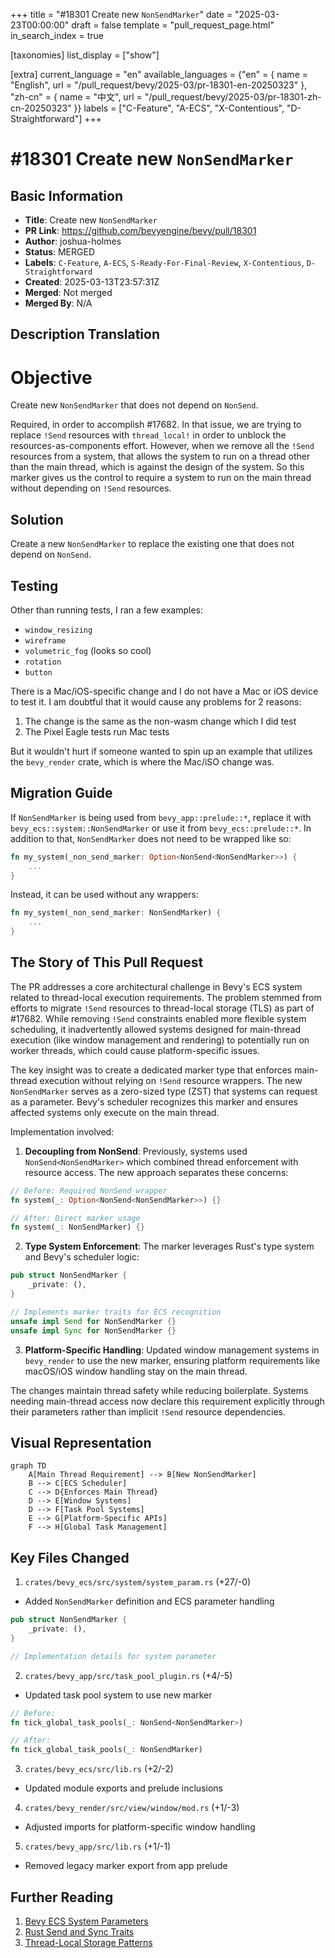 +++
title = "#18301 Create new `NonSendMarker`"
date = "2025-03-23T00:00:00"
draft = false
template = "pull_request_page.html"
in_search_index = true

[taxonomies]
list_display = ["show"]

[extra]
current_language = "en"
available_languages = {"en" = { name = "English", url = "/pull_request/bevy/2025-03/pr-18301-en-20250323" }, "zh-cn" = { name = "中文", url = "/pull_request/bevy/2025-03/pr-18301-zh-cn-20250323" }}
labels = ["C-Feature", "A-ECS", "X-Contentious", "D-Straightforward"]
+++

# #18301 Create new `NonSendMarker`

## Basic Information
- **Title**: Create new `NonSendMarker`
- **PR Link**: https://github.com/bevyengine/bevy/pull/18301
- **Author**: joshua-holmes
- **Status**: MERGED
- **Labels**: `C-Feature`, `A-ECS`, `S-Ready-For-Final-Review`, `X-Contentious`, `D-Straightforward`
- **Created**: 2025-03-13T23:57:31Z
- **Merged**: Not merged
- **Merged By**: N/A

## Description Translation
# Objective

Create new `NonSendMarker` that does not depend on `NonSend`.

Required, in order to accomplish #17682. In that issue, we are trying to replace `!Send` resources with `thread_local!` in order to unblock the resources-as-components effort. However, when we remove all the `!Send` resources from a system, that allows the system to run on a thread other than the main thread, which is against the design of the system. So this marker gives us the control to require a system to run on the main thread without depending on `!Send` resources.

## Solution

Create a new `NonSendMarker` to replace the existing one that does not depend on `NonSend`.

## Testing

Other than running tests, I ran a few examples:
- `window_resizing`
- `wireframe`
- `volumetric_fog` (looks so cool)
- `rotation`
- `button`

There is a Mac/iOS-specific change and I do not have a Mac or iOS device to test it. I am doubtful that it would cause any problems for 2 reasons:
1. The change is the same as the non-wasm change which I did test
2. The Pixel Eagle tests run Mac tests

But it wouldn't hurt if someone wanted to spin up an example that utilizes the `bevy_render` crate, which is where the Mac/iSO change was.

## Migration Guide

If `NonSendMarker` is being used from `bevy_app::prelude::*`, replace it with `bevy_ecs::system::NonSendMarker` or use it from `bevy_ecs::prelude::*`. In addition to that, `NonSendMarker` does not need to be wrapped like so:
```rust
fn my_system(_non_send_marker: Option<NonSend<NonSendMarker>>) {
    ...
}
```

Instead, it can be used without any wrappers:
```rust
fn my_system(_non_send_marker: NonSendMarker) {
    ...
}
```

## The Story of This Pull Request

The PR addresses a core architectural challenge in Bevy's ECS system related to thread-local execution requirements. The problem stemmed from efforts to migrate `!Send` resources to thread-local storage (TLS) as part of #17682. While removing `!Send` constraints enabled more flexible system scheduling, it inadvertently allowed systems designed for main-thread execution (like window management and rendering) to potentially run on worker threads, which could cause platform-specific issues.

The key insight was to create a dedicated marker type that enforces main-thread execution without relying on `!Send` resource wrappers. The new `NonSendMarker` serves as a zero-sized type (ZST) that systems can request as a parameter. Bevy's scheduler recognizes this marker and ensures affected systems only execute on the main thread.

Implementation involved:

1. **Decoupling from NonSend**: Previously, systems used `NonSend<NonSendMarker>` which combined thread enforcement with resource access. The new approach separates these concerns:

```rust
// Before: Required NonSend wrapper
fn system(_: Option<NonSend<NonSendMarker>>) {}

// After: Direct marker usage
fn system(_: NonSendMarker) {}
```

2. **Type System Enforcement**: The marker leverages Rust's type system and Bevy's scheduler logic:
```rust
pub struct NonSendMarker {
    _private: (),
}

// Implements marker traits for ECS recognition
unsafe impl Send for NonSendMarker {}
unsafe impl Sync for NonSendMarker {}
```

3. **Platform-Specific Handling**: Updated window management systems in `bevy_render` to use the new marker, ensuring platform requirements like macOS/iOS window handling stay on the main thread.

The changes maintain thread safety while reducing boilerplate. Systems needing main-thread access now declare this requirement explicitly through their parameters rather than implicit `!Send` resource dependencies.

## Visual Representation

```mermaid
graph TD
    A[Main Thread Requirement] --> B[New NonSendMarker]
    B --> C[ECS Scheduler]
    C --> D{Enforces Main Thread}
    D --> E[Window Systems]
    D --> F[Task Pool Systems]
    E --> G[Platform-Specific APIs]
    F --> H[Global Task Management]
```

## Key Files Changed

1. `crates/bevy_ecs/src/system/system_param.rs` (+27/-0)
- Added `NonSendMarker` definition and ECS parameter handling
```rust
pub struct NonSendMarker {
    _private: (),
}

// Implementation details for system parameter
```

2. `crates/bevy_app/src/task_pool_plugin.rs` (+4/-5)
- Updated task pool system to use new marker
```rust
// Before:
fn tick_global_task_pools(_: NonSend<NonSendMarker>)

// After:
fn tick_global_task_pools(_: NonSendMarker)
```

3. `crates/bevy_ecs/src/lib.rs` (+2/-2)
- Updated module exports and prelude inclusions

4. `crates/bevy_render/src/view/window/mod.rs` (+1/-3)
- Adjusted imports for platform-specific window handling

5. `crates/bevy_app/src/lib.rs` (+1/-1)
- Removed legacy marker export from app prelude

## Further Reading

1. [Bevy ECS System Parameters](https://bevyengine.org/learn/book/next/programming/ecs/system-parameters/)
2. [Rust Send and Sync Traits](https://doc.rust-lang.org/nomicon/send-and-sync.html)
3. [Thread-Local Storage Patterns](https://rust-lang.github.io/rfcs/2144-type-safe-thread-local-storage.html)